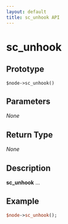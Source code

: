 ```yaml
---
layout: default
title: sc_unhook API
---
```



sc_unhook
=========


Prototype
---------

```
$node->sc_unhook()
```


Parameters
----------

_None_

Return Type
-----------

_None_


Description
-----------

**sc_unhook** ...


Example
-------

```perl
$node->sc_unhook();
```
